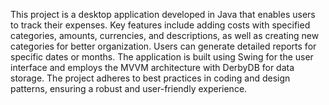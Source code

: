 This project is a desktop application developed in Java that enables users to track their expenses. Key features include adding costs with specified categories, amounts, currencies, and descriptions, as well as creating new categories for better organization. Users can generate detailed reports for specific dates or months. The application is built using Swing for the user interface and employs the MVVM architecture with DerbyDB for data storage. The project adheres to best practices in coding and design patterns, ensuring a robust and user-friendly experience.
